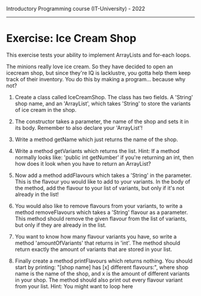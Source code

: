 Introductory Programming course (IT-University) - 2022

---

# Exercise: Ice Cream Shop

This exercise tests your ability to implement 
    ArrayLists
    and 
    for-each loops. 

The minions really love ice cream. 
So they have decided to open an icecream shop, 
but since they're IQ is lacklustre, 
you gotta help them keep track of their inventory. 
You do this by making a program... because why not?

1. Create a class called IceCreamShop.
    The class has two fields. 
        A 'String' shop name, 
        and 
        an 'ArrayList', 
            which takes 'String' to store the variants of ice cream in the shop.

2. The constructor takes a parameter, 
    the name of the shop and sets it in its body. 
Remember to also declare your 'ArrayList'!

3. Write a method getName 
    which just returns the name of the shop.

4. Write a method getVariants 
    which returns the list. 
    Hint: If a method normally looks like: 
    'public int getNumber'
        if you're returning an int, 
    then how does it look when you have to return an ArrayList?

5. Now add a method addFlavours 
    which takes a 'String' in the parameter. 
    This is the flavour you would like to add to your variants. 
    In the body of the method, 
    add the flavour to your list of variants, 
        but only if it's not already in the list!

6. You would also like to remove flavours from your variants, to write a method removeFlavours 
    which takes a 'String' flavour as a parameter. 
    This method should remove the given flavour from the list of variants, 
    but only if they are already in the list.

7. You want to know how many flavour variants you have, so 
    write a method 'amountOfVariants' that returns in 'int'. 
The method should return exactly the amount of variants that are stored in your list.

8. Finally create a method printFlavours 
    which returns nothing. 
You should start by printing: "[shop name] has [x] different flavours:", 
    where shop name is the name of the shop, 
    and x is the amount of different variants in your shop. 
The method should also print out every flavour variant from your list. 
Hint: You might want to loop here